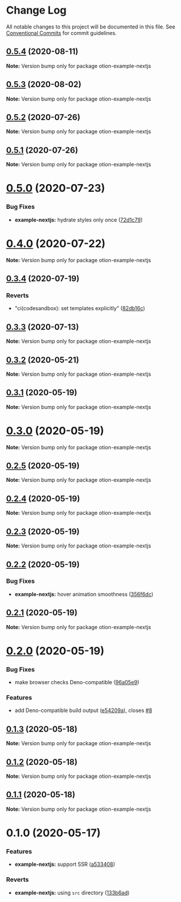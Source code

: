 # Change Log

All notable changes to this project will be documented in this file.
See [Conventional Commits](https://conventionalcommits.org) for commit guidelines.

## [0.5.4](https://github.com/kripod/otion/compare/v0.5.3...v0.5.4) (2020-08-11)

**Note:** Version bump only for package otion-example-nextjs

## [0.5.3](https://github.com/kripod/otion/compare/v0.5.2...v0.5.3) (2020-08-02)

**Note:** Version bump only for package otion-example-nextjs

## [0.5.2](https://github.com/kripod/otion/compare/v0.5.1...v0.5.2) (2020-07-26)

**Note:** Version bump only for package otion-example-nextjs

## [0.5.1](https://github.com/kripod/otion/compare/v0.5.0...v0.5.1) (2020-07-26)

**Note:** Version bump only for package otion-example-nextjs

# [0.5.0](https://github.com/kripod/otion/compare/v0.4.0...v0.5.0) (2020-07-23)

### Bug Fixes

- **example-nextjs:** hydrate styles only once ([72d1c79](https://github.com/kripod/otion/commit/72d1c79f04922a34fcb5a1874426b788019b36ae))

# [0.4.0](https://github.com/kripod/otion/compare/v0.3.4...v0.4.0) (2020-07-22)

**Note:** Version bump only for package otion-example-nextjs

## [0.3.4](https://github.com/kripod/otion/compare/v0.3.3...v0.3.4) (2020-07-19)

### Reverts

- "ci(codesandbox): set templates explicitly" ([82db16c](https://github.com/kripod/otion/commit/82db16ca1d97d742f1a81b17db1bf1bc3c44f1e7))

## [0.3.3](https://github.com/kripod/otion/compare/v0.3.2...v0.3.3) (2020-07-13)

**Note:** Version bump only for package otion-example-nextjs

## [0.3.2](https://github.com/kripod/otion/compare/v0.3.1...v0.3.2) (2020-05-21)

**Note:** Version bump only for package otion-example-nextjs

## [0.3.1](https://github.com/kripod/otion/compare/v0.3.0...v0.3.1) (2020-05-19)

**Note:** Version bump only for package otion-example-nextjs

# [0.3.0](https://github.com/kripod/otion/compare/v0.2.5...v0.3.0) (2020-05-19)

**Note:** Version bump only for package otion-example-nextjs

## [0.2.5](https://github.com/kripod/otion/compare/v0.2.4...v0.2.5) (2020-05-19)

**Note:** Version bump only for package otion-example-nextjs

## [0.2.4](https://github.com/kripod/otion/compare/v0.2.3...v0.2.4) (2020-05-19)

**Note:** Version bump only for package otion-example-nextjs

## [0.2.3](https://github.com/kripod/otion/compare/v0.2.2...v0.2.3) (2020-05-19)

**Note:** Version bump only for package otion-example-nextjs

## [0.2.2](https://github.com/kripod/otion/compare/v0.2.1...v0.2.2) (2020-05-19)

### Bug Fixes

- **example-nextjs:** hover animation smoothness ([356f6dc](https://github.com/kripod/otion/commit/356f6dc7a083c1ed1f87991fbe7f3f5e9fc83a28))

## [0.2.1](https://github.com/kripod/otion/compare/v0.2.0...v0.2.1) (2020-05-19)

**Note:** Version bump only for package otion-example-nextjs

# [0.2.0](https://github.com/kripod/otion/compare/v0.1.3...v0.2.0) (2020-05-19)

### Bug Fixes

- make browser checks Deno-compatible ([96a05e9](https://github.com/kripod/otion/commit/96a05e993c1dc7849aefab0ceb428e8d0b815bb8))

### Features

- add Deno-compatible build output ([e54209a](https://github.com/kripod/otion/commit/e54209adea636733b1ecc2bc334f2f7c5206033f)), closes [#8](https://github.com/kripod/otion/issues/8)

## [0.1.3](https://github.com/kripod/otion/compare/v0.1.2...v0.1.3) (2020-05-18)

**Note:** Version bump only for package otion-example-nextjs

## [0.1.2](https://github.com/kripod/otion/compare/v0.1.1...v0.1.2) (2020-05-18)

**Note:** Version bump only for package otion-example-nextjs

## [0.1.1](https://github.com/kripod/otion/compare/v0.1.0...v0.1.1) (2020-05-18)

**Note:** Version bump only for package otion-example-nextjs

# 0.1.0 (2020-05-17)

### Features

- **example-nextjs:** support SSR ([a533408](https://github.com/kripod/otion/commit/a533408818cb19ea94f00160b6119d570aaf624e))

### Reverts

- **example-nextjs:** using `src` directory ([133b6ad](https://github.com/kripod/otion/commit/133b6ad33937a88c43bc5bd72bbcb65663c2f900))
